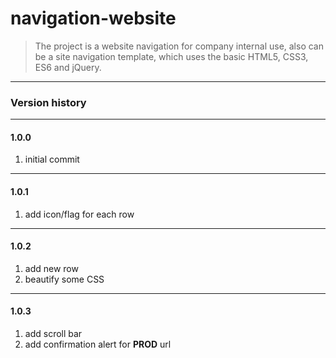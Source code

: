 # navigation-website
> The project is a website navigation for company internal use, also can be a site navigation template, which uses the basic HTML5, CSS3, ES6 and jQuery.
---
### Version history
---
#### 1.0.0
1. initial commit
---
#### 1.0.1
1. add icon/flag for each row
---
#### 1.0.2
1. add new row
2. beautify some CSS
---
#### 1.0.3
1. add scroll bar
2. add confirmation alert for **PROD** url